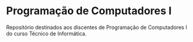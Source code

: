 # Programação de Computadores I

Repositório destinados aos discentes de Programação de Computadores I do curso Técnico de Informática.
